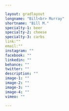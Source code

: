 ```yaml
---

layout: gradlayout
longname: "Bill<br> Murray"
shortname: "Bill M."
specialty-1: beer
specialty-2: cheese
specialty-3: carbs
link:""
email:""
instagram: ""
facebook: ""
linkedin: ""
behance: ""
twitter: ""
description: ""
image-1: ""
image-2: ""
image-3: ""
image-4: ""
vimeo: ""

---
```

